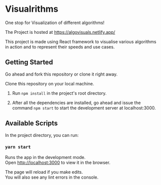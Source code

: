 # Visualrithms

One stop for Visualization of different algorithms!

The Project is hosted at https://algovisuals.netlify.app/

This project is made using React framework to visualise various algorithms in action
and to represent their speeds and use cases.

## Getting Started

Go ahead and fork this repository or clone it right away.

Clone this repository on your local machine.

1. Run `npm install` in the project's root directory.

1. After all the dependencies are installed, go ahead and issue the command
`npm start` to start the development server at localhost:3000.

## Available Scripts

In the project directory, you can run:

### `yarn start`

Runs the app in the development mode.<br />
Open [http://localhost:3000](http://localhost:3000) to view it in the browser.

The page will reload if you make edits.<br />
You will also see any lint errors in the console.
